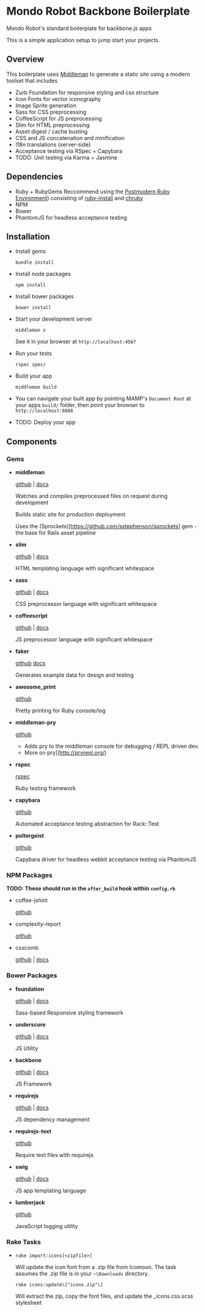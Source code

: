 Mondo Robot Backbone Boilerplate
===

Mondo Robot's standard boilerplate for backbone.js apps

This is a simple application setup to jump start your projects.

## Overview

This boilerplate uses [Middleman](http://middlemanapp.com/) to generate a static site using a modern toolset that includes

* Zurb Foundation for responsive styling and css structure
* Icon Fonts for vector iconography
* Image Sprite generation
* Sass for CSS preprocessing
* CoffeeScript for JS preprocessing
* Slim for HTML preprocessing
* Asset digest / cache busting
* CSS and JS concatenation and minification
* I18n translations (server-side)
* Acceptance testing via RSpec + Capybara
* TODO: Unit testing via Karma + Jasmine

## Dependencies

* Ruby + RubyGems
  Reccommend using the [Postmodern Ruby Environment](http://yousefourabi.com/blog/2013/11/the-postmodern-ruby-environment/)) consisting of [ruby-install](https://github.com/postmodern/ruby-install) and [chruby](https://github.com/postmodern/chruby)
* NPM
* Bower
* PhantomJS for headless acceptance testing

## Installation

* Install gems

  ```shell
  bundle install
  ```

* Install node packages

  ```shell
  npm install
  ```

* Install bower packages

  ```shell
  bower install
  ```

* Start your development server
  ```shell
  middleman s
  ```

  See it in your browser at `http://localhost:4567`

* Run your tests
  ```shell
  rspec spec/
  ```

* Build your app
  ```shell
  middleman build
  ```

* You can navigate your built app by pointing MAMP's `Document Root` at your apps `build/` folder, then point your browser to `http://localhost:8888`

* TODO: Deploy your app

## Components

### Gems

* **middleman**

  [github](https://github.com/middleman/middleman) | [docs](http://middlemanapp.com/)

  Watches and compiles preprocessed files on request during development

  Builds static site for production deployment

  Uses the (Sprockets)[https://github.com/sstephenson/sprockets] gem - the base for Rails asset pipeline

* **slim**

  [github](https://github.com/slim-template/slim) | [docs](http://slim-lang.com/)

  HTML templating language with significant whitespace

* **sass**

  [github](https://github.com/sass/sass) | [docs](http://sass-lang.com/documentation/file.SASS_REFERENCE.html)

  CSS preprocessor language with significant whitespace

* **coffeescript**

  [github](https://github.com/jashkenas/coffeescript) | [docs](http://coffeescript.org/)

  JS preprocessor language with significant whitespace

* **faker**

  [github](https://github.com/stympy/faker) [docs](http://rubydoc.info/github/stympy/faker/master/frames)

  Generates example data for design and testing

* **awesome_print**

  [github](https://github.com/michaeldv/awesome_print)

  Pretty printing for Ruby console/log

* **middleman-pry**

  [github](https://github.com/AndrewKvalheim/middleman-pry)

  * Adds pry to the middleman console for debugging / REPL driven dev.
  * More on pry](http://pryrepl.org/)

* **rspec**

  [rspec](https://github.com/rspec/rspec)

  Ruby testing framework

* **capybara**

  [github](https://github.com/jnicklas/capybara)

  Automated acceptance testing abstraction for Rack::Test

* **poltergeist**

  [github](https://github.com/teampoltergeist/poltergeist)

  Capybara driver for headless webkit acceptance testing via PhantomJS

### NPM Packages

**TODO: These should run in the `after_build` hook within `config.rb`**

* coffee-jshint

  [github](https://github.com/Clever/coffee-jshint)

* complexity-report

  [github](https://github.com/philbooth/complexity-report)

* csscomb

  [github](https://github.com/csscomb/csscomb.js) | [docs](http://csscomb.com/)

### Bower Packages

* **foundation**

  [github](https://github.com/zurb/foundation) | [docs](http://foundation.zurb.com/docs/)

  Sass-based Responsive styling framework

* **underscore**

  [github](https://github.com/jashkenas/underscore) | [docs](http://underscorejs.org/)

  JS Utility

* **backbone**

  [github](https://github.com/jashkenas/backbone) | [docs](http://backbonejs.org/)

  JS Framework

* **requirejs**

  [github](https://github.com/jrburke/requirejs) | [docs](http://requirejs.org/)

  JS dependency management

* **requirejs-text**

  [github](https://github.com/requirejs/text)

  Require text files with requirejs

* **swig**

  [github](https://github.com/paularmstrong/swig/) | [docs](http://paularmstrong.github.io/swig/)

  JS app templating language

* **lumberjack**

  [github](https://github.com/jbail/lumberjack)

  JavaScript logging utility

### Rake Tasks

* `rake import:icons[<zipfile>]`

  Will update the icon font from a .zip file from Icomoon. The task assumes the .zip file is in your `~\Downloads` directory.

  ```shell
  rake icons:update\["icons.zip"\]
  ```

  Will extract the zip, copy the font files, and update the _icons.css.scss stylesheet

